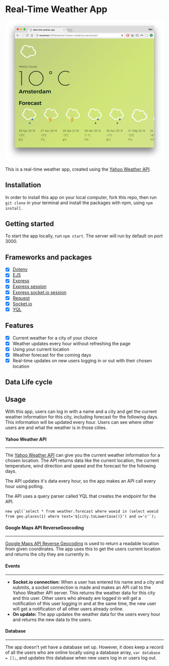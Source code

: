# Real-Time Weather App

![Preview](screenshots/preview.png)

This is a real-time weather app, created using the [Yahoo Weather API](https://developer.yahoo.com/weather/).

## Installation

In order to install this app on your local computer, fork this repo, then run `git clone` in your terminal and install the packages with npm, using `npm install`.

## Getting started

To start the app locally, run `npm start`. The server will run by default on port 3000.

## Frameworks and packages

* [x] [Dotenv](https://www.npmjs.com/package/dotenv)
* [x] [EJS](http://ejs.co/)
* [x] [Express](expressjs.com)
* [x] [Express session](https://github.com/expressjs/session)
* [x] [Express socket.io session](https://www.npmjs.com/package/express-socket.io-session)
* [x] [Request](https://www.npmjs.com/package/request)
* [x] [Socket.io](http://socket.io/)
* [x] [YQL](https://www.npmjs.com/package/yql)

## Features

* [x] Current weather for a city of your choice
* [x] Weather updates every hour without refreshing the page
* [x] Using your current location
* [x] Weather forecast for the coming days
* [x] Real-time updates on new users logging in or out with their chosen location

## Data Life cycle

## Usage

With this app, users can log in with a name and a city and get the current weather information for this city, including forecast for the following days. This information will be updated every hour. Users can see where other users are and what the weather is in those cities.

#### Yahoo Weather API
---

The [Yahoo Weather API](https://developer.yahoo.com/weather/) can give you the current weather information for a chosen location. The API returns data like the current location, the current temperature, wind direction and speed and the forecast for the following days.

The API updates it's data every hour, so the app makes an API call every hour using polling.

The API uses a query parser called YQL that creates the endpoint for the API.
```
new yql(`select * from weather.forecast where woeid in (select woeid from geo.places(1) where text='${city.toLowerCase()}') and u='c'`);
```

#### Google Maps API ReverseGeocoding
---

[Google Maps API Reverse Geocoding](https://developers.google.com/maps/documentation/javascript/examples/geocoding-reverse) is used to return a readable location from given coordinates. The app uses this to get the users current location and returns the city they are currently in.

#### Events
---

* **Socket.io connection:** When a user has entered his name and a city and submits, a socket connection is made and makes an API call to the Yahoo Weather API server. This returns the weather data for this city and this user. Other users who already are logged in will get a notification of this user logging in and at the same time, the new user will get a notification of all other users already online.
* **On update:** The app updates the weather data for the users every hour and returns the new data to the users.

#### Database
---

The app doesn't yet have a database set up. However, it does keep a record of all the users who are online locally using a database array, `var database = [];`, and updates this database when new users log in or users log out.
